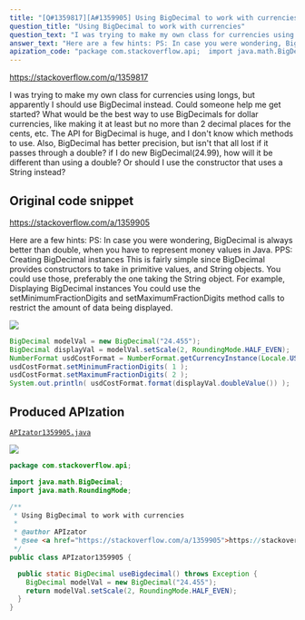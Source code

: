 ```yaml
---
title: "[Q#1359817][A#1359905] Using BigDecimal to work with currencies"
question_title: "Using BigDecimal to work with currencies"
question_text: "I was trying to make my own class for currencies using longs, but apparently I should use BigDecimal instead. Could someone help me get started? What would be the best way to use BigDecimals for dollar currencies, like making it at least but no more than 2 decimal places for the cents, etc. The API for BigDecimal is huge, and I don't know which methods to use. Also, BigDecimal has better precision, but isn't that all lost if it passes through a double? if I do new BigDecimal(24.99), how will it be different than using a double? Or should I use the constructor that uses a String instead?"
answer_text: "Here are a few hints: PS: In case you were wondering, BigDecimal is always better than double, when you have to represent money values in Java. PPS: Creating BigDecimal instances This is fairly simple since BigDecimal provides constructors to take in primitive values, and String objects. You could use those, preferably the one taking the String object. For example, Displaying BigDecimal instances You could use the setMinimumFractionDigits and setMaximumFractionDigits method calls to restrict the amount of data being displayed."
apization_code: "package com.stackoverflow.api;  import java.math.BigDecimal; import java.math.RoundingMode;  /**  * Using BigDecimal to work with currencies  *  * @author APIzator  * @see <a href=\"https://stackoverflow.com/a/1359905\">https://stackoverflow.com/a/1359905</a>  */ public class APIzator1359905 {    public static BigDecimal useBigdecimal() throws Exception {     BigDecimal modelVal = new BigDecimal(\"24.455\");     return modelVal.setScale(2, RoundingMode.HALF_EVEN);   } }"
---
```


https://stackoverflow.com/q/1359817

I was trying to make my own class for currencies using longs, but apparently I should use BigDecimal instead. Could someone help me get started? What would be the best way to use BigDecimals for dollar currencies, like making it at least but no more than 2 decimal places for the cents, etc. The API for BigDecimal is huge, and I don&#x27;t know which methods to use. Also, BigDecimal has better precision, but isn&#x27;t that all lost if it passes through a double? if I do new BigDecimal(24.99), how will it be different than using a double? Or should I use the constructor that uses a String instead?



## Original code snippet

https://stackoverflow.com/a/1359905

Here are a few hints:
PS: In case you were wondering, BigDecimal is always better than double, when you have to represent money values in Java.
PPS:
Creating BigDecimal instances
This is fairly simple since BigDecimal provides constructors to take in primitive values, and String objects. You could use those, preferably the one taking the String object. For example,
Displaying BigDecimal instances
You could use the setMinimumFractionDigits and setMaximumFractionDigits method calls to restrict the amount of data being displayed.

<div class="code-logo"><img src="/stackoverflow.png" /></div>

```java
BigDecimal modelVal = new BigDecimal("24.455");
BigDecimal displayVal = modelVal.setScale(2, RoundingMode.HALF_EVEN);
NumberFormat usdCostFormat = NumberFormat.getCurrencyInstance(Locale.US);
usdCostFormat.setMinimumFractionDigits( 1 );
usdCostFormat.setMaximumFractionDigits( 2 );
System.out.println( usdCostFormat.format(displayVal.doubleValue()) );
```

## Produced APIzation

[`APIzator1359905.java`](https://github.com/pasqualesalza/apization-temp/raw/main/data/search/APIzator1359905.java)

<div class="code-logo"><img src="/apizator.png" /></div>

```java
package com.stackoverflow.api;

import java.math.BigDecimal;
import java.math.RoundingMode;

/**
 * Using BigDecimal to work with currencies
 *
 * @author APIzator
 * @see <a href="https://stackoverflow.com/a/1359905">https://stackoverflow.com/a/1359905</a>
 */
public class APIzator1359905 {

  public static BigDecimal useBigdecimal() throws Exception {
    BigDecimal modelVal = new BigDecimal("24.455");
    return modelVal.setScale(2, RoundingMode.HALF_EVEN);
  }
}

```